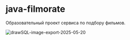 # java-filmorate
Образовательный проект сервиса по подбору фильмов.
 

![drawSQL-image-export-2025-05-20](https://github.com/user-attachments/assets/fea0cd11-51cf-47fa-8711-3c1b6d5aac1a)
